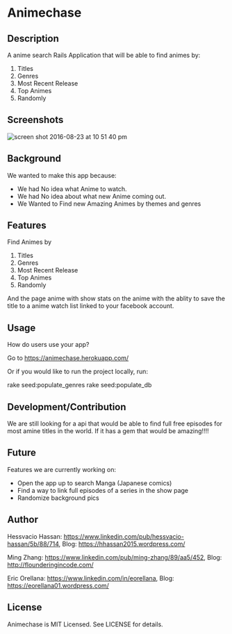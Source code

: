 # Animechase

## Description

A anime search Rails Application that will be 
able to find animes by:
1. Titles
2. Genres
3. Most Recent Release
4. Top Animes
5. Randomly 

## Screenshots

![screen shot 2016-08-23 at 10 51 40 pm](https://cloud.githubusercontent.com/assets/9095253/17916791/706f2714-6984-11e6-8bcb-8fd4b0d05036.png)


## Background

We wanted to make this app because:
- We had No idea what Anime to watch.
- We had No idea about what new Anime coming out.
- We Wanted to Find new Amazing Animes by themes and genres

## Features

Find Animes by
1. Titles
2. Genres
3. Most Recent Release
4. Top Animes
5. Randomly

And the page anime with show stats on the anime with the ablity to save the title to a anime watch list linked to your facebook account.

## Usage

How do users use your app?

Go to https://animechase.herokuapp.com/

Or if you would like to run the project locally, run:

rake seed:populate_genres
rake seed:populate_db


## Development/Contribution

We are still looking for a api that would be able to find full free episodes for most amine titles in the world. If it has a gem that would be amazing!!!!

## Future

Features we are currently working on: 
- Open the app up to search Manga (Japanese comics)
- Find a way to link full episodes of a series in the show page
- Randomize background pics

## Author

Hessvacio Hassan: https://www.linkedin.com/pub/hessvacio-hassan/5b/88/714, Blog: https://hhassan2015.wordpress.com/

Ming Zhang: https://www.linkedin.com/pub/ming-zhang/89/aa5/452, Blog: http://flounderingincode.com/

Eric Orellana: https://www.linkedin.com/in/eorellana, Blog: https://eorellana01.wordpress.com/

## License

Animechase is MIT Licensed. See LICENSE for details.
